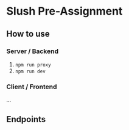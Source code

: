 # Slush Pre-Assignment


## How to use

### Server / Backend

1. `npm run proxy`
2. `npm run dev`

### Client / Frontend
...

## Endpoints



##
